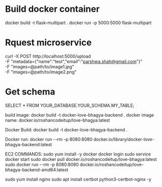 # Build docker container
docker build -t flask-multipart .
docker run -p 5000:5000 flask-multipart

# Rquest microservice
curl -X POST http://localhost:5000/upload \
  -F "metadata={\"name\":\"test\",\"email\":\"parshwa.shah@gmail.com\"}" \
  -F "images=@path/to/image1.jpg" \
  -F "images=@path/to/image2.png"

# Get schema
SELECT * FROM YOUR_DATABASE.YOUR_SCHEMA.MY_TABLE;

build image: docker build -t docker-love-bhagya-backend .
docker image name: docker.io/roshancodeitup/love-bhagya:latest

Docker Build:
docker build -t docker-love-bhagya-backend .

Docker run:
docker run --rm -p 8080:8080 docker.io/library/docker-love-bhagya-backend:latest


EC2 COMMANDS:
sudo yum install -y docker
docker login
sudo service docker start
sudo docker pull docker.io/roshancodeitup/love-bhagya:latest
sudo docker run --rm -p 8080:8080 docker.io/roshancodeitup/love-bhagya-backend-amd64:latest

sudo yum install nginx
sudo apt install certbot python3-certbot-nginx -y